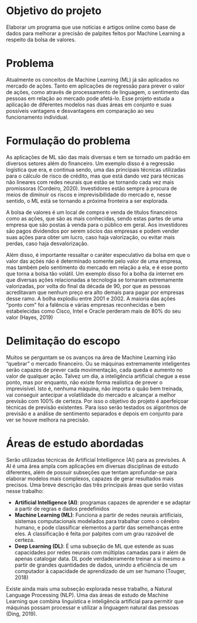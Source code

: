 <h1>Objetivo do projeto</h1>

  Elaborar um programa que use notícias e artigos online como base de dados para melhorar a precisão de palpites feitos por Machine Learning a respeito da bolsa de valores.

<h1>Problema</h1>

  Atualmente os conceitos de Machine Learning (ML) já são aplicados no mercado de ações. Tanto em aplicações de regressão para prever o valor de ações, como através de processamento de linguagem, o sentimento das pessoas em relação ao mercado pode afetá-lo. Esse projeto estuda a aplicação de diferentes modelos nas duas áreas em conjunto e suas possíveis vantagens e desvantagens em comparação ao seu funcionamento individual.

<h1>Formulação do problema</h1>

  As aplicações de ML são das mais diversas e tem se tornado um padrão em diversos setores além do financeiro. Um exemplo disso é a regressão logística que era, e continua sendo, uma das principais técnicas utilizadas para o cálculo de risco de crédito, mas que está dando vez para técnicas não lineares com redes neurais que estão se tornando cada vez mais promissoras (Cordeiro, 2020). Investidores estão sempre à procura de meios de diminuir os riscos e imprevisibilidade do mercado e, nesse sentido, o ML está se tornando a próxima fronteira a ser explorada.

  A bolsa de valores é um local de compra e venda de títulos financeiros como as ações, que são as mais conhecidas, sendo estas partes de uma empresa que são postas à venda para o público em geral. Aos investidores são pagos dividendos por serem sócios das empresas e podem vender suas ações para obter um lucro, caso haja valorização, ou evitar mais perdas, caso haja desvalorização.
  
  Além disso, é importante ressaltar o caráter especulativo da bolsa em que o valor das ações não é determinado somente pelo valor de uma empresa, mas também pelo sentimento do mercado em relação a ela, e é esse ponto que torna a bolsa tão volátil. Um exemplo disso foi a bolha da internet em que diversas ações relacionadas a tecnologia se tornaram extremamente valorizadas, por volta do final da década de 90, por que as pessoas acreditavam que nenhum preço era alto demais para pagar por empresas desse ramo. A bolha explodiu entre 2001 e 2002. A maioria das ações “ponto com” foi a falência e várias empresas reconhecidas e bem estabelecidas como Cisco, Intel e Oracle perderam mais de 80% do seu valor (Hayes, 2019)
  
<h1>Delimitação do escopo</h1>

  Muitos se perguntam se os avanços na área de Machine Learning irão “quebrar” o mercado financeiro. Ou se máquinas extremamente inteligentes serão capazes de prever cada movimentação, cada queda e aumento no valor de qualquer ação. Talvez um dia, a inteligência artificial chegue a esse ponto, mas por enquanto, não existe forma realística de prever o imprevisível. Isto é, nenhuma máquina, não importa o quão bem treinada, vai conseguir antecipar a volatilidade do mercado e alcançar a melhor previsão com 100% de certeza. Por isso o objetivo do projeto é aperfeiçoar técnicas de previsão existentes. Para isso serão testados os algoritmos de previsão e a análise de sentimento separados e depois em conjunto para ver se houve melhora na precisão.
  
<h1>Áreas de estudo abordadas</h1>
  
  Serão utilizadas técnicas de Artificial Intelligence (AI) para as previsões. A AI é uma área ampla com aplicações em diversas disciplinas de estudo diferentes, além de possuir subseções que tentam aprofundar-se para elaborar modelos mais complexos, capazes de gerar resultados mais precisos. Uma breve descrição das três principais áreas que serão vistas nesse trabalho:
<ul>
<li><b>Artificial Intelligence (AI)</b>: programas capazes de aprender e se adaptar a partir de regras e dados predefinidos</li>
  
<li><b>Machine Learning (ML)</b>: Funciona a partir de redes neurais artificiais, sistemas computacionais modelados para trabalhar como o cérebro humano, e pode       classificar elementos a partir das semelhanças entre eles. A classificação é feita por palpites com um grau razoável de certeza.</li>
  
<li><b>Deep Learning (DL)</b>: É uma subseção de ML que estende as suas capacidades por redes neurais com múltiplas camadas para ir além de apenas catalogar data. DL pode verdadeiramente treinar a si mesmo a partir de grandes quantidades de dados, unindo a eficiência de um computador à capacidade de aprendizado de um ser humano (Touger, 2018)</li>
</ul>

  Existe ainda mais uma subseção explorada nesse trabalho, a Natural Language Processing (NLP). Uma das áreas de estudo de Machine Learning que combina linguística e inteligência artificial para permitir que máquinas possam processar e utilizar a linguagem natural das pessoas (Ding, 2019).  
